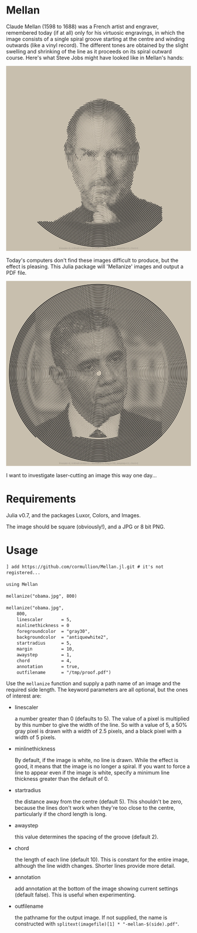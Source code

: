 # Mellan

Claude Mellan (1598 to 1688) was a French artist and engraver, remembered today (if at all) only for his virtuosic engravings, in which the image consists of a single spiral groove starting at the centre and winding outwards (like a vinyl record). The different tones are obtained by the slight swelling and shrinking of the line as it proceeds on its spiral outward course. Here's what Steve Jobs might have looked like in Mellan's hands:

![mellanized Steve Jobs](docs/steve-jobs-mellan-400.jpg)

Today's computers don't find these images difficult to produce, but the effect is pleasing. This Julia package will 'Mellanize' images and output a PDF file.

![mellanized Obama](docs/obama-mellan-400.jpg)

I want to investigate laser-cutting an image this way one day...

# Requirements

Julia v0.7, and the packages Luxor, Colors, and Images.

The image should be square (obviously!), and a JPG or 8 bit PNG.

# Usage

```
] add https://github.com/cormullion/Mellan.jl.git # it's not registered...

using Mellan

mellanize("obama.jpg", 800)

mellanize("obama.jpg",
    800,
    linescaler       = 5,
    minlinethickness = 0
    foregroundcolor  = "gray30",
    backgroundcolor  = "antiquewhite2",
    startradius      = 5,
    margin           = 10,
    awaystep         = 1,
    chord            = 4,
    annotation       = true,
    outfilename      = "/tmp/proof.pdf")
```

Use the `mellanize` function and supply a path name of an image and the required side length. The keyword parameters are all optional, but the ones of interest are:

- linescaler

	a number greater than 0 (defaults to 5). The value of a pixel is multiplied by this number to give the width of the line. So with a value of 5, a 50% gray pixel is drawn with a width of 2.5 pixels, and a black pixel with a width of 5 pixels.

- minlinethickness

    By default, if the image is white, no line is drawn. While the effect is good, it means that the image is no longer a spiral. If you want to force a line to appear even if the image is white, specify a minimum line thickness greater than the default of 0.

- startradius

	the distance away from the centre (default 5). This shouldn't be zero, because the lines don't work when they're too close to the centre, particularly if the chord length is long.

- awaystep

    this value determines the spacing of the groove (default 2).

- chord

	the length of each line (default 10). This is constant for the entire image, although the line width changes. Shorter lines provide more detail.

- annotation

    add annotation at the bottom of the image showing current settings (default false). This is useful when experimenting.

- outfilename

    the pathname for the output image. If not supplied, the name is constructed with `splitext(imagefile)[1] * "-mellan-$(side).pdf"`.
